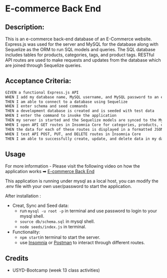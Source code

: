 # E-commerce Back End

## Description:

This is an e-commerce back-end database of an E-Commerce website. Express.js was used for the server and MySQL for the database along with Sequelize as the ORM to run SQL models and queries. The SQL database includes tables for products, categories, tags, and product tags. RESTful API routes are used to make requests and updates from the database which are joined through Sequelize queries.

## Acceptance Criteria:

```md
GIVEN a functional Express.js API
WHEN I add my database name, MySQL username, and MySQL password to an environment variable file
THEN I am able to connect to a database using Sequelize
WHEN I enter schema and seed commands
THEN a development database is created and is seeded with test data
WHEN I enter the command to invoke the application
THEN my server is started and the Sequelize models are synced to the MySQL database
WHEN I open API GET routes in Insomnia Core for categories, products, or tags
THEN the data for each of these routes is displayed in a formatted JSON
WHEN I test API POST, PUT, and DELETE routes in Insomnia Core
THEN I am able to successfully create, update, and delete data in my database
```


## Usage

For more information - Please visit the following video on how the application works ➡
[E-commerce Back End](https://www.loom.com)

This application is running under mysql as a local host, you can modify the .env file with your own user/password to start the application.

After installation :

- Creat, Sync and Seed data:
  - run `mysql -u root -p` in terminal and use password to login to your mysql shell.
  - `source db/schema.sql` in mysql shell.
  - `node seeds/index.js` in terminal.
- Functionality:
  - `npm start`in terminal to start the server.
  - use [Insomnia](https://insomnia.rest/download) or [Postman](https://www.postman.com/) to interact through different routes.

## Credits

- USYD-Bootcamp (week 13 class activities)
